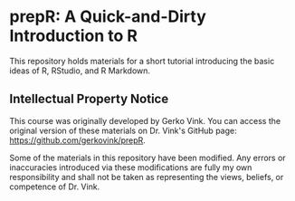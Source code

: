 # prepR: A Quick-and-Dirty Introduction to R

This repository holds materials for a short tutorial introducing the basic ideas
of R, RStudio, and R Markdown.

## Intellectual Property Notice

This course was originally developed by Gerko Vink. You can access the original
version of these materials on Dr. Vink's GitHub page:
<https://github.com/gerkovink/prepR>.

Some of the materials in this repository have been modified. Any errors or
inaccuracies introduced via these modifications are fully my own responsibility
and shall not be taken as representing the views, beliefs, or competence of 
Dr. Vink.
